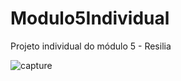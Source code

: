 # Modulo5Individual
Projeto individual do módulo 5 - Resilia

![capture](https://user-images.githubusercontent.com/112557540/216981244-6252dd61-854d-4343-bc78-8f1146f23d21.png)
